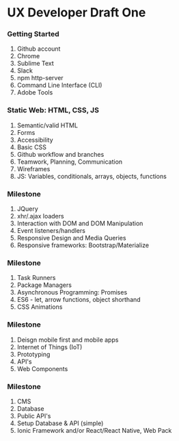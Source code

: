 # UX Developer Draft One

### Getting Started
1. Github account
1. Chrome
1. Sublime Text
1. Slack
1. npm http-server
1. Command Line Interface (CLI)
1. Adobe Tools

### Static Web: HTML, CSS, JS
1. Semantic/valid HTML
1. Forms
1. Accessibility
1. Basic CSS
1. Github workflow and branches
1. Teamwork, Planning, Communication
1. Wireframes
1. JS: Variables, conditionals, arrays, objects, functions

### Milestone
1. JQuery
1. xhr/.ajax loaders
1. Interaction with DOM and DOM Manipulation
1. Event listeners/handlers
1. Responsive Design and Media Queries
1. Responsive frameworks: Bootstrap/Materialize

### Milestone
1. Task Runners
1. Package Managers
1. Asynchronous Programming: Promises
1. ES6 - let, arrow functions, object shorthand
1. CSS Animations

### Milestone
1. Deisgn mobile first and mobile apps
1. Internet of Things (IoT)
1. Prototyping
1. API's
1. Web Components

### Milestone 
1. CMS
1. Database
1. Public API's
1. Setup Database & API (simple)
1. Ionic Framework and/or React/React Native, Web Pack
